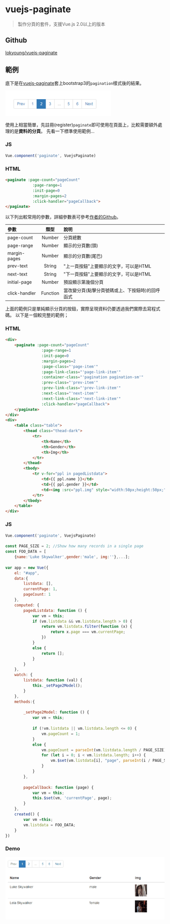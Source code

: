 # vuejs-paginate

> 製作分頁的套件，支援Vue.js 2.0以上的版本


## Github

[lokyoung/vuejs-paginate](https://github.com/lokyoung/vuejs-paginate)


## 範例

底下是在[vuejs-paginate](https://github.com/lokyoung/vuejs-paginate)套上bootstrap3的`pagination`樣式後的結果。

![](assets/001.png)


使用上相當簡單，先註冊(register)`paginate`即可使用在頁面上，比較需要額外處理的是**資料的分頁**。
先看一下標準使用範例...

### JS

```javascript
Vue.component('paginate', VuejsPaginate)
```

### HTML

```html
<paginate :page-count="pageCount" 
            :page-range=1
            :init-page=0 
            :margin-pages=2 
            :click-handler="pageCallback">
</paginate>
```

以下列出較常用的參數，詳細參數表可參考[作者的Github](https://github.com/lokyoung/vuejs-paginate)。

| 參數 | 類型 | 說明 |
|:-----|:---:|:-----|
| page-count | Number | 分頁總數 |
| page-range | Number | 顯示的分頁數(頭) |
| margin-pages | Number | 顯示的分頁數(尾巴) |
| prev-text | String | "上一頁按鈕"上要顯示的文字，可以是HTML |
| next-text | String | "下一頁按鈕"上要顯示的文字，可以是HTML |
| initial-page | Number | 預設顯示第幾個分頁 |
| click-handler | Function | 當改變分頁(點擊分頁號碼或上、下按鈕時)的回呼函式 |



上面的範例只是單純顯示分頁的按鈕，實際呈現資料仍要透過我們實際去寫程式碼。
以下是ㄧ個較完整的範例；


### HTML

```html
<div>
    <paginate :page-count="pageCount" 
                :page-range=1
                :init-page=0 
                :margin-pages=2 
                :page-class="'page-item'" 
                :page-link-class="'page-link-item'"
                :container-class="'pagination pagination-sm'" 
                :prev-class="'prev-item'" 
                :prev-link-class="'prev-link-item'" 
                :next-class="'next-item'"
                :next-link-class="'next-link-item'" 
                :click-handler="pageCallback">
    </paginate>
</div>
<div>
    <table class="table">
        <thead class="thead-dark">
            <tr>
                <th>Name</th>
                <th>Gender</th>
                <th>Img</th>
            </tr>
        </thead>
        <tbody>
            <tr v-for="ppl in pagedListdata">
                <td>{{ ppl.name }}</td>
                <td>{{ ppl.gender }}</td>
                <td><img :src="ppl.img" style="width:50px;height:50px;" /></td>
            </tr>
        </tbody>
    </table>
</div>
```

### JS

```javascript
Vue.component('paginate', VuejsPaginate)

const PAGE_SIZE = 2; //Show how many records in a single page
const FOO_DATA = [
    {name:'Luke Skywalker',gender:'male', img:''},...];

var app = new Vue({
    el: "#app",
    data:{
        listdata: [],
        currentPage: 1,
        pageCount: 1
    },
    computed: {
        pagedListdata: function () {
            var vm = this;
            if (vm.listdata && vm.listdata.length > 0) {
                return vm.listdata.filter(function (x) {
                    return x.page === vm.currentPage;
                })
            }
            else {
                return [];
            }
        }
    },
    watch: {
        listdata: function (val) {
            this._setPage2Model();
        }
    },
    methods:{

        _setPage2Model: function () {
            var vm = this;

            if (!vm.listdata || vm.listdata.length <= 0) {
                vm.pageCount = 1;
            }
            else {
                vm.pageCount = parseInt(vm.listdata.length / PAGE_SIZE) + (vm.listdata.length % PAGE_SIZE > 0 ? 1 : 0);
                for (let i = 0; i < vm.listdata.length; i++) {
                    vm.$set(vm.listdata[i], "page", parseInt(i / PAGE_SIZE) + 1);
                }
            }
        },

        pageCallback: function (page) {
            var vm = this;
            this.$set(vm, 'currentPage', page);
        }
    },
    created() {
        var vm =this;
        vm.listdata = FOO_DATA;
    }
})
```

### Demo

![](assets/demo.gif)



